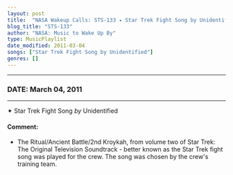 ```yaml
---
layout: post
title:  "NASA Wakeup Calls: STS-133 ✦ Star Trek Fight Song by Unidentified ✧ March 04, 2011"
blog_title: "STS-133"
author: "NASA: Music to Wake Up By"
type: MusicPlaylist
date_modified: 2011-03-04
songs: ["Star Trek Fight Song by Unidentified"]
genres: []
---
```


----
### DATE: March 04, 2011
----
✦ Star Trek Fight Song *by* Unidentified  

#### Comment:
* The Ritual/Ancient Battle/2nd Kroykah, from volume two of Star Trek: The Original Television Soundtrack - better known as the Star Trek fight song was played for the crew. The song was chosen by the crew's training team.



<br/>
<center>
	<a target="_blank"
	   href="https://twitter.com/intent/tweet?hashtags=Space,NASA,Playlist,NASAWakeupCalls,SpaceProgram&text=🚀 {{ page.author}}, '{{ page.songs.first }}' {{ page.title }}, {{ site.url }}{{ page.url }}&via=nasawakeupcalls"><i class="fab fa-twitter" title="Tweet this page" alt="Tweet this page" style="font-size: 1.3em;"></i></a>
	&nbsp; 	<i class="fas fa-user-astronaut" style="font-size: 1.5em;"></i> &nbsp;
    <a id="custom_amazon_link"
       type="amzn" search="#"
       category="popular music">
    <i class="fab fa-amazon" style="font-size: 1.3em;"></i></a>
</center>

<!-- Randomly resolve an individual entry from a song array -->
<script src="/assets/javascript/seedrandom.min.js"></script>
<script>
  var wake_me_up = ["Star Trek Fight Song by Unidentified"];
  var prng = new Math.seedrandom();
  function randomSong() {
    song = wake_me_up[Math.floor(Math.random() * wake_me_up.length)];
    var amazon_link = document.getElementById("custom_amazon_link");
    amazon_link.setAttribute("search", song);
  }
  window.onload = randomSong();
</script>
